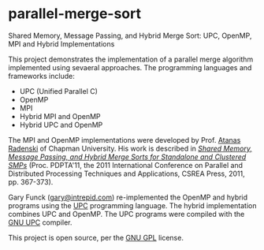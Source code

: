 # parallel-merge-sort
Shared Memory, Message Passing, and Hybrid  Merge Sort: UPC, OpenMP, MPI and Hybrid Implementations


This project demonstrates the implementation of a parallel merge algorithm implemented using sevaeral approaches.
The programming languages and frameworks include:
  - UPC (Unified Parallel C)
  - OpenMP
  - MPI
  - Hybrid MPI and OpenMP
  - Hybrid UPC and OpenMP
  
The MPI and OpenMP implementations were developed by Prof. [Atanas Radenski](http://www1.chapman.edu/~radenski/)
of Chapman University.  His work is described in [_Shared Memory, Message Passing, and Hybrid Merge Sorts
for Standalone and Clustered SMPs_](http://www1.chapman.edu/~radenski/research/papers/mergesort-pdpta11.pdf)
(Proc. PDPTA'11, the 2011 International Conference on Parallel and Distributed Processing
Techniques and Applications, CSREA Press, 2011, pp. 367-373).

Gary Funck (<gary@intrepid.com>) re-implemented the OpenMP and hybrid programs using the
[UPC](https://upc-lang.org/assets/Uploads/spec/upc-lang-spec-1.3.pdf) programming language.
The hybrid implementation combines UPC and OpenMP.  The UPC programs were compiled with
the [GNU UPC](http://gccupc.org/) compiler.

This project is open source, per the [GNU GPL](http://www.gnu.org/licenses/gpl.html) license.
